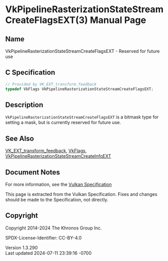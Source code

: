 # VkPipelineRasterizationStateStreamCreateFlagsEXT(3) Manual Page

## Name

VkPipelineRasterizationStateStreamCreateFlagsEXT - Reserved for future
use



## <a href="#_c_specification" class="anchor"></a>C Specification

``` c
// Provided by VK_EXT_transform_feedback
typedef VkFlags VkPipelineRasterizationStateStreamCreateFlagsEXT;
```

## <a href="#_description" class="anchor"></a>Description

`VkPipelineRasterizationStateStreamCreateFlagsEXT` is a bitmask type for
setting a mask, but is currently reserved for future use.

## <a href="#_see_also" class="anchor"></a>See Also

[VK_EXT_transform_feedback](https://registry.khronos.org/vulkan/specs/1.3-extensions/man/html/VK_EXT_transform_feedback.html),
[VkFlags](https://registry.khronos.org/vulkan/specs/1.3-extensions/man/html/VkFlags.html),
[VkPipelineRasterizationStateStreamCreateInfoEXT](https://registry.khronos.org/vulkan/specs/1.3-extensions/man/html/VkPipelineRasterizationStateStreamCreateInfoEXT.html)

## <a href="#_document_notes" class="anchor"></a>Document Notes

For more information, see the <a
href="https://registry.khronos.org/vulkan/specs/1.3-extensions/html/vkspec.html#VkPipelineRasterizationStateStreamCreateFlagsEXT"
target="_blank" rel="noopener">Vulkan Specification</a>

This page is extracted from the Vulkan Specification. Fixes and changes
should be made to the Specification, not directly.

## <a href="#_copyright" class="anchor"></a>Copyright

Copyright 2014-2024 The Khronos Group Inc.

SPDX-License-Identifier: CC-BY-4.0

Version 1.3.290  
Last updated 2024-07-11 23:39:16 -0700

